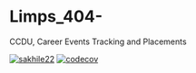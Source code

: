# Limps_404-
CCDU, Career Events Tracking and Placements

[![sakhile22](https://circleci.com/gh/sakhile22/software-design-project/tree/master.svg?style=svg)](https://circleci.com/gh/sakhile22/software-design-project/tree/master)
[![codecov](https://codecov.io/gh/sakhile22/software-design-project/branch/master/graph/badge.svg)](https://codecov.io/gh/sakhile22/software-design-project)
